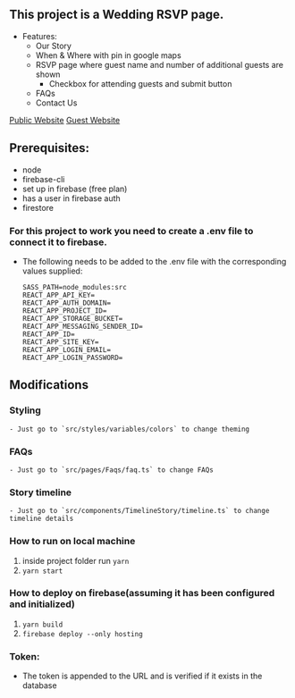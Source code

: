 ## This project is a Wedding RSVP page. 
- Features:
    - Our Story 
    - When & Where with pin in google maps
    - RSVP page where guest name and number of additional guests are shown
        - Checkbox for attending guests and submit button
    - FAQs
    - Contact Us

[Public Website]((https://jeju-3271f.web.app))
[Guest Website](https://jeju-3271f.web.app/ezC3MCrxP9p93O6bH2sn)

## Prerequisites:
- node
- firebase-cli
- set up in firebase (free plan)
- has a user in firebase auth
- firestore

### For this project to work you need to create a .env file to connect it to firebase.
  - The following needs to be added to the .env file with the corresponding values supplied:

      ```
      SASS_PATH=node_modules:src
      REACT_APP_API_KEY=
      REACT_APP_AUTH_DOMAIN=
      REACT_APP_PROJECT_ID=
      REACT_APP_STORAGE_BUCKET=
      REACT_APP_MESSAGING_SENDER_ID=
      REACT_APP_ID=
      REACT_APP_SITE_KEY=
      REACT_APP_LOGIN_EMAIL=
      REACT_APP_LOGIN_PASSWORD=
      
## Modifications

  ### Styling
    - Just go to `src/styles/variables/colors` to change theming

  ### FAQs
    - Just go to `src/pages/Faqs/faq.ts` to change FAQs

  ### Story timeline
    - Just go to `src/components/TimelineStory/timeline.ts` to change timeline details

### How to run on local machine
1. inside project folder run `yarn`
2. `yarn start`

### How to deploy on firebase(assuming it has been configured and initialized)
1. `yarn build`
2. `firebase deploy --only hosting`

### Token:
- The token is appended to the URL and is verified if it exists in the database


